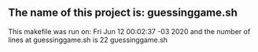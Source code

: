 ## The name of this project is: guessinggame.sh
This makefile was run on: Fri Jun 12 00:02:37 -03 2020
and the number of lines at guessinggame.sh is 22 guessinggame.sh

